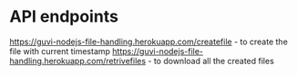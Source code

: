 # API endpoints
https://guvi-nodejs-file-handling.herokuapp.com/createfile - to create the file with current timestamp 
https://guvi-nodejs-file-handling.herokuapp.com/retrivefiles - to download all the created files